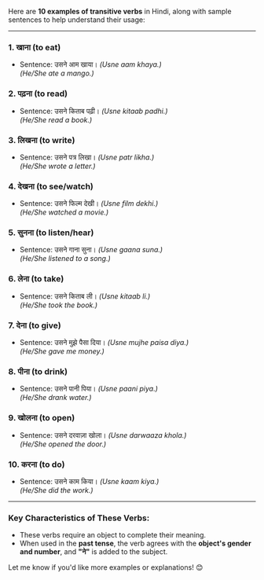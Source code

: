 Here are **10 examples of transitive verbs** in Hindi, along with sample sentences to help understand their usage:  

---

### **1. खाना (to eat)**  
- Sentence: उसने आम खाया। *(Usne aam khaya.)*  
  *(He/She ate a mango.)*  

### **2. पढ़ना (to read)**  
- Sentence: उसने किताब पढ़ी। *(Usne kitaab padhi.)*  
  *(He/She read a book.)*  

### **3. लिखना (to write)**  
- Sentence: उसने पत्र लिखा। *(Usne patr likha.)*  
  *(He/She wrote a letter.)*  

### **4. देखना (to see/watch)**  
- Sentence: उसने फिल्म देखी। *(Usne film dekhi.)*  
  *(He/She watched a movie.)*  

### **5. सुनना (to listen/hear)**  
- Sentence: उसने गाना सुना। *(Usne gaana suna.)*  
  *(He/She listened to a song.)*  

### **6. लेना (to take)**  
- Sentence: उसने किताब ली। *(Usne kitaab li.)*  
  *(He/She took the book.)*  

### **7. देना (to give)**  
- Sentence: उसने मुझे पैसा दिया। *(Usne mujhe paisa diya.)*  
  *(He/She gave me money.)*  

### **8. पीना (to drink)**  
- Sentence: उसने पानी पिया। *(Usne paani piya.)*  
  *(He/She drank water.)*  

### **9. खोलना (to open)**  
- Sentence: उसने दरवाज़ा खोला। *(Usne darwaaza khola.)*  
  *(He/She opened the door.)*  

### **10. करना (to do)**  
- Sentence: उसने काम किया। *(Usne kaam kiya.)*  
  *(He/She did the work.)*  

---

### **Key Characteristics of These Verbs:**
- These verbs require an object to complete their meaning.  
- When used in the **past tense**, the verb agrees with the **object's gender and number**, and **"ने"** is added to the subject.  

Let me know if you'd like more examples or explanations! 😊